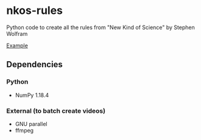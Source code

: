 # nkos-rules
Python code to create all the rules from "New Kind of Science" by Stephen Wolfram

[Example](example.gif)

## Dependencies

### Python

* NumPy 1.18.4

### External (to batch create videos)

* GNU parallel
* ffmpeg


